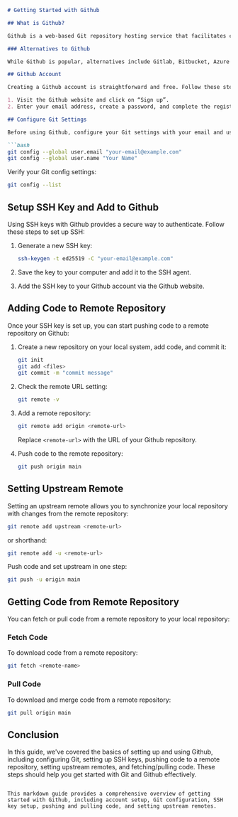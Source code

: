 ```markdown
# Getting Started with Github

## What is Github?

Github is a web-based Git repository hosting service that facilitates collaboration among developers. It provides tools for version control, project management, code review, and team collaboration. Github is widely used for hosting open source projects and sharing code repositories.

### Alternatives to Github

While Github is popular, alternatives include Gitlab, Bitbucket, Azure Repos, and Gitea.

## Github Account

Creating a Github account is straightforward and free. Follow these steps to get started:

1. Visit the Github website and click on “Sign up”.
2. Enter your email address, create a password, and complete the registration process.

## Configure Git Settings

Before using Github, configure your Git settings with your email and username:

```bash
git config --global user.email "your-email@example.com"
git config --global user.name "Your Name"
```

Verify your Git config settings:

```bash
git config --list
```

## Setup SSH Key and Add to Github

Using SSH keys with Github provides a secure way to authenticate. Follow these steps to set up SSH:

1. Generate a new SSH key:
   ```bash
   ssh-keygen -t ed25519 -C "your-email@example.com"
   ```

2. Save the key to your computer and add it to the SSH agent.

3. Add the SSH key to your Github account via the Github website.

## Adding Code to Remote Repository

Once your SSH key is set up, you can start pushing code to a remote repository on Github:

1. Create a new repository on your local system, add code, and commit it:
   ```bash
   git init
   git add <files>
   git commit -m "commit message"
   ```

2. Check the remote URL setting:
   ```bash
   git remote -v
   ```

3. Add a remote repository:
   ```bash
   git remote add origin <remote-url>
   ```
   Replace `<remote-url>` with the URL of your Github repository.

4. Push code to the remote repository:
   ```bash
   git push origin main
   ```

## Setting Upstream Remote

Setting an upstream remote allows you to synchronize your local repository with changes from the remote repository:

```bash
git remote add upstream <remote-url>
```
or shorthand:
```bash
git remote add -u <remote-url>
```

Push code and set upstream in one step:
```bash
git push -u origin main
```

## Getting Code from Remote Repository

You can fetch or pull code from a remote repository to your local repository:

### Fetch Code
To download code from a remote repository:
```bash
git fetch <remote-name>
```


### Pull Code
To download and merge code from a remote repository:
```bash
git pull origin main
```

## Conclusion

In this guide, we've covered the basics of setting up and using Github, including configuring Git, setting up SSH keys, pushing code to a remote repository, setting upstream remotes, and fetching/pulling code. These steps should help you get started with Git and Github effectively.
```

This markdown guide provides a comprehensive overview of getting started with Github, including account setup, Git configuration, SSH key setup, pushing and pulling code, and setting upstream remotes.